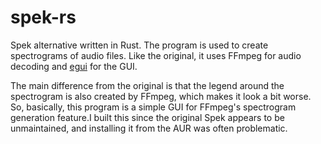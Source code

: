 # spek-rs
Spek alternative written in Rust. The program is used to create spectrograms of audio files. Like the original, it uses FFmpeg for audio decoding and [egui](https://github.com/emilk/egui) for the GUI.

The main difference from the original is that the legend around the spectrogram is also created by FFmpeg, which makes it look a bit worse. So, basically, this program is a simple GUI for FFmpeg's spectrogram generation feature.I built this since the original Spek appears to be unmaintained, and installing it from the AUR was often problematic.
